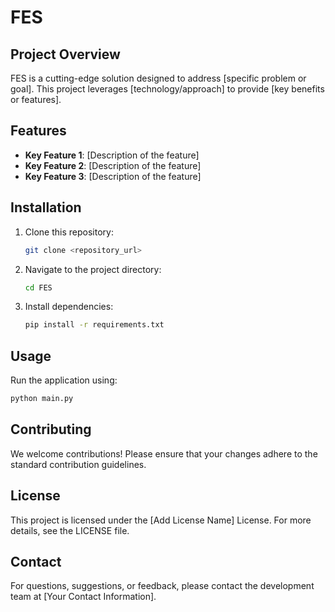 # FES

## Project Overview
FES is a cutting-edge solution designed to address [specific problem or goal]. This project leverages [technology/approach] to provide [key benefits or features].

## Features
- **Key Feature 1**: [Description of the feature]
- **Key Feature 2**: [Description of the feature]
- **Key Feature 3**: [Description of the feature]

## Installation
1. Clone this repository:
   ```bash
   git clone <repository_url>
   ```
2. Navigate to the project directory:
   ```bash
   cd FES
   ```
3. Install dependencies:
   ```bash
   pip install -r requirements.txt
   ```

## Usage
Run the application using:
```bash
python main.py
```

## Contributing
We welcome contributions! Please ensure that your changes adhere to the standard contribution guidelines.

## License
This project is licensed under the [Add License Name] License. For more details, see the LICENSE file.

## Contact
For questions, suggestions, or feedback, please contact the development team at [Your Contact Information].
